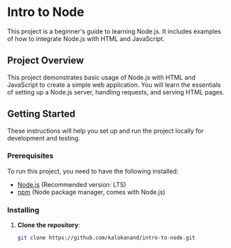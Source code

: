 # Intro to Node

This project is a beginner's guide to learning Node.js. It includes examples of how to integrate Node.js with HTML and JavaScript.

## Project Overview

This project demonstrates basic usage of Node.js with HTML and JavaScript to create a simple web application. You will learn the essentials of setting up a Node.js server, handling requests, and serving HTML pages.

## Getting Started

These instructions will help you set up and run the project locally for development and testing.

### Prerequisites

To run this project, you need to have the following installed:

- [Node.js](https://nodejs.org/) (Recommended version: LTS)
- [npm](https://www.npmjs.com/) (Node package manager, comes with Node.js)

### Installing

1. **Clone the repository**:
   ```bash
   git clone https://github.com/kalokanand/intro-to-node.git

